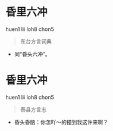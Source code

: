 # 昏里六冲
huen1 lii loh8 chon5
> 东台方言词典
- 同“昏头六冲”。

# 昏里六冲
huen1 lii loh8 chon5
> 泰县方言志
- 昏头昏脑：你怎吖～的撞到我这许来啊？
